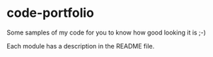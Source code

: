 # code-portfolio
Some samples of my code for you to know how good looking it is ;-)

Each module has a description in the README file.
